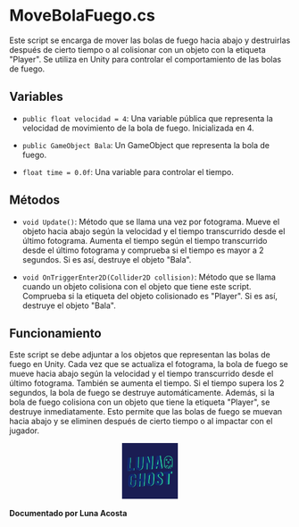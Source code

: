 # MoveBolaFuego.cs

Este script se encarga de mover las bolas de fuego hacia abajo y destruirlas después de cierto tiempo o al colisionar con un objeto con la etiqueta "Player". Se utiliza en Unity para controlar el comportamiento de las bolas de fuego.

## Variables

- `public float velocidad = 4`: Una variable pública que representa la velocidad de movimiento de la bola de fuego. Inicializada en 4.

- `public GameObject Bala`: Un GameObject que representa la bola de fuego.

- `float time = 0.0f`: Una variable para controlar el tiempo.

## Métodos

- `void Update()`: Método que se llama una vez por fotograma. Mueve el objeto hacia abajo según la velocidad y el tiempo transcurrido desde el último fotograma. Aumenta el tiempo según el tiempo transcurrido desde el último fotograma y comprueba si el tiempo es mayor a 2 segundos. Si es así, destruye el objeto "Bala".

- `void OnTriggerEnter2D(Collider2D collision)`: Método que se llama cuando un objeto colisiona con el objeto que tiene este script. Comprueba si la etiqueta del objeto colisionado es "Player". Si es así, destruye el objeto "Bala".

## Funcionamiento

Este script se debe adjuntar a los objetos que representan las bolas de fuego en Unity. Cada vez que se actualiza el fotograma, la bola de fuego se mueve hacia abajo según la velocidad y el tiempo transcurrido desde el último fotograma. También se aumenta el tiempo. Si el tiempo supera los 2 segundos, la bola de fuego se destruye automáticamente. Además, si la bola de fuego colisiona con un objeto que tiene la etiqueta "Player", se destruye inmediatamente. Esto permite que las bolas de fuego se muevan hacia abajo y se eliminen después de cierto tiempo o al impactar con el jugador.











<p align="center">
  <img src="/Imagenes/Logo_LunaGhost.png" alt="LunaGhost" width="100" height="100">
  
  **Documentado por Luna Acosta**
</p>